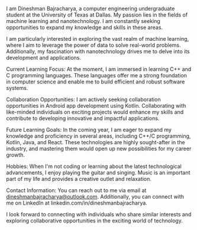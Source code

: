 
I am Dineshman Bajracharya, a computer engineering undergraduate student at the University of Texas at Dallas. My passion lies in the fields of machine learning and nanotechnology. I am constantly seeking opportunities to expand my knowledge and skills in these areas.

I am particularly interested in exploring the vast realm of machine learning, where I aim to leverage the power of data to solve real-world problems. Additionally, my fascination with nanotechnology drives me to delve into its development and applications.

Current Learning Focus:
At the moment, I am immersed in learning C++ and C programming languages. These languages offer me a strong foundation in computer science and enable me to build efficient and robust software systems.

Collaboration Opportunities:
I am actively seeking collaboration opportunities in Android app development using Kotlin. Collaborating with like-minded individuals on exciting projects would enhance my skills and contribute to developing innovative and impactful applications.

Future Learning Goals:
In the coming year, I am eager to expand my knowledge and proficiency in several areas, including C++/C programming, Kotlin, Java, and React. These technologies are highly sought-after in the industry, and mastering them would open up new possibilities for my career growth.

Hobbies:
When I'm not coding or learning about the latest technological advancements, I enjoy playing the guitar and singing. Music is an important part of my life and provides a creative outlet and relaxation.

Contact Information:
You can reach out to me via email at dineshmanbajracharya@outlook.com. Additionally, you can connect with me on LinkedIn at linkedin.com/in/dineshmanbajracharya.

I look forward to connecting with individuals who share similar interests and exploring collaborative opportunities in the exciting world of technology.
